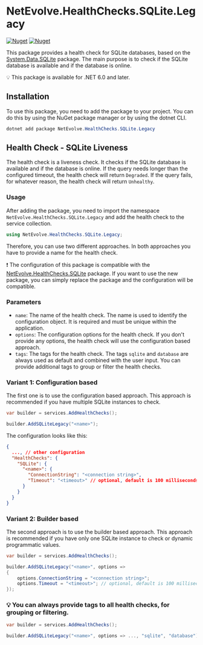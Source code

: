 # NetEvolve.HealthChecks.SQLite.Legacy

[![Nuget](https://img.shields.io/nuget/v/NetEvolve.HealthChecks.SQLite.Legacy?logo=nuget)](https://www.nuget.org/packages/NetEvolve.HealthChecks.SQLite.Legacy/)
[![Nuget](https://img.shields.io/nuget/dt/NetEvolve.HealthChecks.SQLite.Legacy?logo=nuget)](https://www.nuget.org/packages/NetEvolve.HealthChecks.SQLite.Legacy/)

This package provides a health check for SQLite databases, based on the [System.Data.SQLite](https://www.nuget.org/packages/System.Data.SQLite/) package.
The main purpose is to check if the SQLite database is available and if the database is online.

:bulb: This package is available for .NET 6.0 and later.

## Installation
To use this package, you need to add the package to your project. You can do this by using the NuGet package manager or by using the dotnet CLI.
```powershell
dotnet add package NetEvolve.HealthChecks.SQLite.Legacy
```

## Health Check - SQLite Liveness
The health check is a liveness check. It checks if the SQLite database is available and if the database is online.
If the query needs longer than the configured timeout, the health check will return `Degraded`.
If the query fails, for whatever reason, the health check will return `Unhealthy`.

### Usage
After adding the package, you need to import the namespace `NetEvolve.HealthChecks.SQLite.Legacy` and add the health check to the service collection.
```csharp
using NetEvolve.HealthChecks.SQLite.Legacy;
```

Therefore, you can use two different approaches. In both approaches you have to provide a name for the health check.

:heavy_exclamation_mark: The configuration of this package is compatible with the [NetEvolve.HealthChecks.SQLite](https://www.nuget.org/packages/NetEvolve.HealthChecks.SQLite/) package. If you want to use the new package, you can simply replace the package and the configuration will be compatible.

### Parameters
- `name`: The name of the health check. The name is used to identify the configuration object. It is required and must be unique within the application.
- `options`: The configuration options for the health check. If you don't provide any options, the health check will use the configuration based approach.
- `tags`: The tags for the health check. The tags `sqlite` and `database` are always used as default and combined with the user input. You can provide additional tags to group or filter the health checks.

### Variant 1: Configuration based
The first one is to use the configuration based approach. This approach is recommended if you have multiple SQLite instances to check.
```csharp
var builder = services.AddHealthChecks();

builder.AddSQLiteLegacy("<name>");
```

The configuration looks like this:
```json
{
  ..., // other configuration
  "HealthChecks": {
    "SQLite": {
      "<name>": {
        "ConnectionString": "<connection string>",
        "Timeout": "<timeout>" // optional, default is 100 milliseconds
      }
    }
  }
}
```

### Variant 2: Builder based
The second approach is to use the builder based approach. This approach is recommended if you have only one SQLite instance to check or dynamic programmatic values.
```csharp
var builder = services.AddHealthChecks();

builder.AddSQLiteLegacy("<name>", options =>
{
    options.ConnectionString = "<connection string>";
    options.Timeout = "<timeout>"; // optional, default is 100 milliseconds
});
```

### :bulb: You can always provide tags to all health checks, for grouping or filtering.

```csharp
var builder = services.AddHealthChecks();

builder.AddSQLiteLegacy("<name>", options => ..., "sqlite", "database");
```